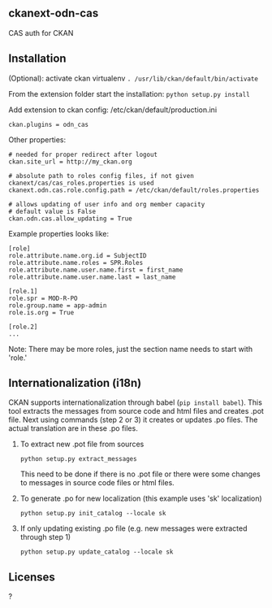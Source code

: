 ckanext-odn-cas
-------

CAS auth for CKAN

Installation
-------

(Optional): activate ckan virtualenv ``` . /usr/lib/ckan/default/bin/activate ```

From the extension folder start the installation: ``` python setup.py install ```

Add extension to ckan config: /etc/ckan/default/production.ini

```ApacheConf
ckan.plugins = odn_cas
```

Other properties:

```ApacheConf
# needed for proper redirect after logout
ckan.site_url = http://my_ckan.org

# absolute path to roles config files, if not given ckanext/cas/cas_roles.properties is used
ckanext.odn.cas.role.config.path = /etc/ckan/default/roles.properties

# allows updating of user info and org member capacity
# default value is False
ckan.odn.cas.allow_updating = True
```

Example properties looks like:

```
[role]
role.attribute.name.org.id = SubjectID
role.attribute.name.roles = SPR.Roles
role.attribute.name.user.name.first = first_name
role.attribute.name.user.name.last = last_name

[role.1]
role.spr = MOD-R-PO
role.group.name = app-admin
role.is.org = True

[role.2]
...
```

Note: There may be more roles, just the section name needs to start with 'role.'

Internationalization (i18n)
-------
CKAN supports internationalization through babel (```pip install babel```). This tool extracts the messages from source code and html files
and creates .pot file. Next using commands (step 2 or 3) it creates or updates .po files. The actual translation are in these .po files.

1. To extract new .pot file from sources
	```
	python setup.py extract_messages
	```
	
	This need to be done if there is no .pot file or there were some changes to messages in source code files or html files.

2. To generate .po for new localization (this example uses 'sk' localization)
	```
	python setup.py init_catalog --locale sk
	```

3. If only updating existing .po file (e.g. new messages were extracted through step 1)
	```
	python setup.py update_catalog --locale sk
	```

Licenses
-------

?
